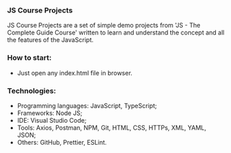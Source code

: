 ### JS Course Projects
JS Course Projects are a set of simple demo projects from 'JS - The Complete Guide Course' written to learn and understand the concept and all the features of the JavaScript.
 

 
### How to start:
- Just open any index.html file in browser.



### Technologies:
- Programming languages: JavaScript, TypeScript;
- Frameworks: Node JS;
- IDE: Visual Studio Code;
- Tools: Axios, Postman, NPM, Git, HTML, CSS, HTTPs, XML, YAML, JSON;
- Others: GitHub, Prettier, ESLint.